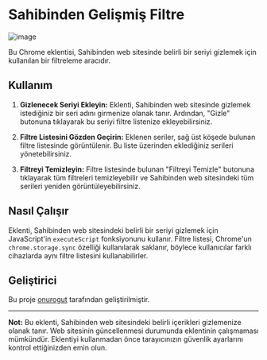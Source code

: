 # Sahibinden Gelişmiş Filtre

![image](https://github.com/onurogut/sahibinden_gelismis_filtre/assets/52832895/2741f929-53ec-4b39-ba0c-9e242d57ccad)




Bu Chrome eklentisi, Sahibinden web sitesinde belirli bir seriyi gizlemek için kullanılan bir filtreleme aracıdır.

## Kullanım

1. **Gizlenecek Seriyi Ekleyin:** Eklenti, Sahibinden web sitesinde gizlemek istediğiniz bir seri adını girmenize olanak tanır. Ardından, "Gizle" butonuna tıklayarak bu seriyi filtre listenize ekleyebilirsiniz.

2. **Filtre Listesini Gözden Geçirin:** Eklenen seriler, sağ üst köşede bulunan filtre listesinde görüntülenir. Bu liste üzerinden eklediğiniz serileri yönetebilirsiniz.

3. **Filtreyi Temizleyin:** Filtre listesinde bulunan "Filtreyi Temizle" butonuna tıklayarak tüm filtreleri temizleyebilir ve Sahibinden web sitesindeki tüm serileri yeniden görüntüleyebilirsiniz.

## Nasıl Çalışır

Eklenti, Sahibinden web sitesindeki belirli bir seriyi gizlemek için JavaScript'in `executeScript` fonksiyonunu kullanır. Filtre listesi, Chrome'un `chrome.storage.sync` özelliği kullanılarak saklanır, böylece kullanıcılar farklı cihazlarda aynı filtre listesini kullanabilirler.

## Geliştirici

Bu proje [onurogut](https://www.linkedin.com/in/onurogut/) tarafından geliştirilmiştir.

---

**Not:** Bu eklenti, Sahibinden web sitesindeki belirli içerikleri gizlemenize olanak tanır. Web sitesinin güncellenmesi durumunda eklentinin çalışmaması mümkündür. Eklentiyi kullanmadan önce tarayıcınızın güvenlik ayarlarını kontrol ettiğinizden emin olun.
